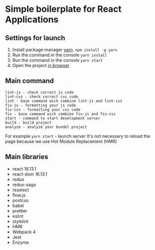 <h1>Simple boilerplate for React Applications</h1>

Settings for launch
-----------------------------------

1. Install package manager [yarn](https://yarnpkg.com/).
```npm install -g yarn```
2. Run the command in the console ```yarn install```
3. Run the command in the console ```yarn start```
4. Open the project [in browser](http://localhost:3000)


Main command
-----------------------------------

```
lint-js - check correct js code
lint-css - check correct css code
lint - base command wich combine lint-js and lint-css
fix-js - formatting your js code
fix-css - formatting your css code
fix - base command wich combine fix-js and fix-css
start - command to start development server
build - build project
analyze - analyze your bundel project
```

For example ```yarn start``` - launch server
It's not necessary to reload the page because we use Hot Module Replacement (HMR)


Main libraries
 -----------------------------------

- react 16.13.1
- react-dom 16.13.1
- redux
- redux-saga
- reselect
- flow.js
- postcss
- babel
- prettier
- eslint
- stylelint
- HMR
- Webpack 4
- Jest
- Enzyme
